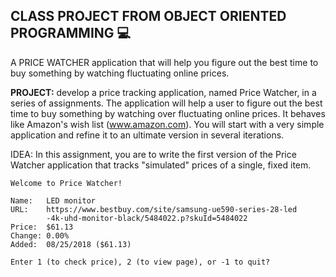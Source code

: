 ## CLASS PROJECT FROM OBJECT ORIENTED PROGRAMMING :computer:

A PRICE WATCHER application that will help you figure out the best time to buy something by watching fluctuating online prices.

**PROJECT:** develop a price tracking application, named
Price Watcher, in a series of assignments. The application
will help a user to figure out the best time to buy something by
watching over fluctuating online prices. It behaves like Amazon's wish
list (www.amazon.com). You will start with a very simple application
and refine it to an ultimate version in several iterations.

IDEA: In this assignment, you are to write the first version of the Price
Watcher application that tracks "simulated" prices of a single, fixed
item. 

    Welcome to Price Watcher!

    Name:   LED monitor
    URL:    https://www.bestbuy.com/site/samsung-ue590-series-28-led
            -4k-uhd-monitor-black/5484022.p?skuId=5484022
    Price:  $61.13
    Change: 0.00%
    Added:  08/25/2018 ($61.13)

    Enter 1 (to check price), 2 (to view page), or -1 to quit? 

